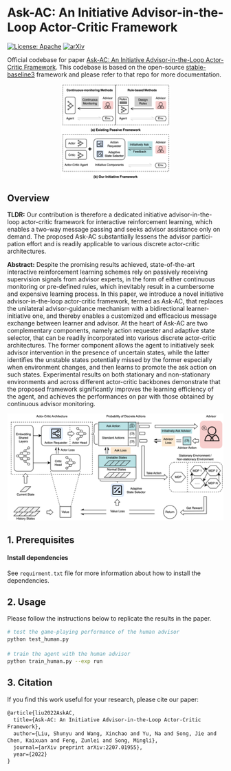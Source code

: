 # Ask-AC: An Initiative Advisor-in-the-Loop Actor-Critic Framework

[![License: Apache](https://img.shields.io/badge/License-Apache-blue.svg)](LICENSE)
[![arXiv](https://img.shields.io/badge/arXiv-2207.01955-b31b1b.svg)](https://arxiv.org/abs/2207.01955)

Official codebase for paper [Ask-AC: An Initiative Advisor-in-the-Loop Actor-Critic Framework](https://arxiv.org/abs/2207.01955). This codebase is based on the open-source [stable-baseline3](https://github.com/DLR-RM/stable-baselines3) framework and please refer to that repo for more documentation.

<div align="center">
<img src="https://github.com/liushunyu/Ask-AC/blob/master/introduction.png" width="50%">
</div>

## Overview

**TLDR:** Our contribution is therefore a dedicated initiative advisor-in-the-loop actor-critic framework for interactive reinforcement learning, which enables a two-way message passing and seeks advisor assistance only on demand. The proposed Ask-AC substantially lessens the advisor partici- pation effort and is readily applicable to various discrete actor-critic architectures. 

**Abstract:** Despite the promising results achieved, state-of-the-art interactive reinforcement learning schemes rely on passively receiving supervision signals from advisor experts, in the form of either continuous monitoring or pre-defined rules, which inevitably result in a cumbersome and expensive learning process. In this paper, we introduce a novel initiative advisor-in-the-loop actor-critic framework, termed as Ask-AC, that replaces the unilateral advisor-guidance mechanism with a bidirectional learner-initiative one, and thereby enables a customized and efficacious message exchange between learner and advisor. At the heart of Ask-AC are two complementary components, namely action requester and adaptive state selector, that can be readily incorporated into various discrete actor-critic architectures. The former component allows the agent to initiatively seek advisor intervention in the presence of uncertain states, while the latter identifies the unstable states potentially missed by the former especially when environment changes, and then learns to promote the ask action on such states. Experimental results on both stationary and non-stationary environments and across different actor-critic backbones demonstrate that the proposed framework significantly improves the learning efficiency of the agent, and achieves the performances on par with those obtained by continuous advisor monitoring.


![image](https://github.com/liushunyu/Ask-AC/blob/master/framework.png)



## 1. Prerequisites

#### Install dependencies

See `requirment.txt` file for more information about how to install the dependencies.


## 2. Usage

Please follow the instructions below to replicate the results in the paper.

```bash
# test the game-playing performance of the human advisor
python test_human.py

# train the agent with the human advisor
python train_human.py --exp run
```

## 3. Citation

If you find this work useful for your research, please cite our paper:

```
@article{liu2022AskAC,
  title={Ask-AC: An Initiative Advisor-in-the-Loop Actor-Critic Framework},
  author={Liu, Shunyu and Wang, Xinchao and Yu, Na and Song, Jie and Chen, Kaixuan and Feng, Zunlei and Song, Mingli},
  journal={arXiv preprint arXiv:2207.01955},
  year={2022}
}
```
